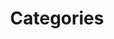 ---
layout: cloudcategory
title: Categories
permalink: /categories
include_collection: posts
excerpt: Categories on Chulapa
show_breadcrumb   : true
breadcrumb_list :
  - label: Home
    url: /
  - label: Blog
    url: /blog/
---